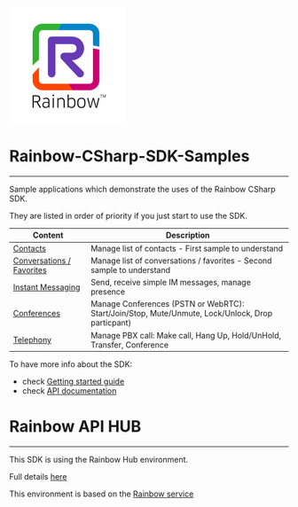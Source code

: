![Rainbow](logo_rainbow.png)

 
# Rainbow-CSharp-SDK-Samples
---

Sample applications which demonstrate the uses of the Rainbow CSharp SDK.

They are listed in order of priority if you just start to use the SDK.

| Content | Description |
| ------ | ----------- |
| [Contacts](https://github.com/Rainbow-CPaaS/Rainbow-CSharp-SDK-Samples/tree/master/WinOS_NetFwk/Contacts) | Manage list of contacts - First sample to understand |
| [Conversations / Favorites](https://github.com/Rainbow-CPaaS/Rainbow-CSharp-SDK-Samples/tree/master/WinOS_NetFwk/Conversations) | Manage list of conversations / favorites - Second sample to understand |
| [Instant Messaging](https://github.com/Rainbow-CPaaS/Rainbow-CSharp-SDK-Samples/tree/master/WinOS_NetFwk/InstantMessaging) | Send, receive simple IM messages, manage presence |
| [Conferences](https://github.com/Rainbow-CPaaS/Rainbow-CSharp-SDK-Samples/tree/master/WinOS_NetFwk/Conferences) | Manage Conferences (PSTN or WebRTC): Start/Join/Stop, Mute/Unmute, Lock/Unlock, Drop particpant) |
| [Telephony](https://github.com/Rainbow-CPaaS/Rainbow-CSharp-SDK-Samples/tree/master/WinOS_NetFwk/Telephony) | Manage PBX call: Make call, Hang Up, Hold/UnHold, Transfer, Conference |

To have more info about the SDK:
- check [Getting started guide](https://hub.openrainbow.com/#/documentation/doc/sdk/csharp/guides/001_getting_started)
- check [API documentation](https://hub.openrainbow.com/#/documentation/doc/sdk/csharp/api/Rainbow.Application)

# Rainbow API HUB
---

This SDK is using the Rainbow Hub environment.

Full details [here](https://hub.openrainbow.net/)
 
This environment is based on the [Rainbow service](https://www.openrainbow.com/) 